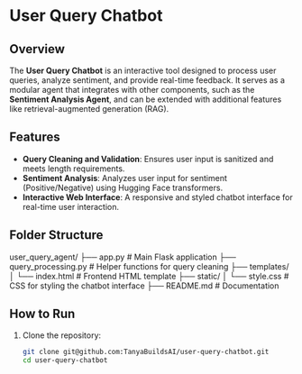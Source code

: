 # User Query Chatbot

## Overview
The **User Query Chatbot** is an interactive tool designed to process user queries, analyze sentiment, and provide real-time feedback. It serves as a modular agent that integrates with other components, such as the **Sentiment Analysis Agent**, and can be extended with additional features like retrieval-augmented generation (RAG).

## Features
- **Query Cleaning and Validation**: Ensures user input is sanitized and meets length requirements.
- **Sentiment Analysis**: Analyzes user input for sentiment (Positive/Negative) using Hugging Face transformers.
- **Interactive Web Interface**: A responsive and styled chatbot interface for real-time user interaction.

## Folder Structure
user_query_agent/ ├── app.py # Main Flask application ├── query_processing.py # Helper functions for query cleaning ├── templates/ │ └── index.html # Frontend HTML template ├── static/ │ └── style.css # CSS for styling the chatbot interface ├── README.md # Documentation


## How to Run
1. Clone the repository:
   ```bash
   git clone git@github.com:TanyaBuildsAI/user-query-chatbot.git
   cd user-query-chatbot
